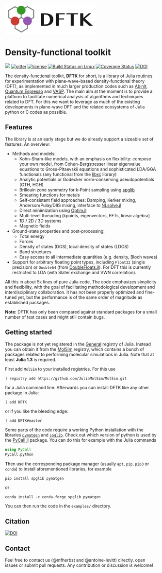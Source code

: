 <img src="https://raw.githubusercontent.com/JuliaMolSim/DFTK.jl/master/docs/logo/DFTK_750x250.png" alt="dftk logo" height="100px" />

# Density-functional toolkit

[![](https://img.shields.io/badge/docs-dev-blue.svg)](https://juliamolsim.github.io/DFTK.jl/dev)
[![gitter](https://badges.gitter.im/DFTK-jl/community.svg)](https://gitter.im/DFTK-jl/community)
[![license](https://img.shields.io/github/license/JuliaMolSim/DFTK.jl.svg?maxAge=2592000)](https://github.com/JuliaMolSim/DFTK.jl/blob/master/LICENSE)
[![Build Status on Linux](https://travis-ci.org/JuliaMolSim/DFTK.jl.svg?branch=master)](https://travis-ci.org/JuliaMolSim/DFTK.jl)
[![Coverage Status](https://coveralls.io/repos/JuliaMolSim/DFTK.jl/badge.svg?branch=master&service=github)](https://coveralls.io/github/JuliaMolSim/DFTK.jl?branch=master)
[![DOI](https://zenodo.org/badge/181734238.svg)](https://zenodo.org/badge/latestdoi/181734238)


The density-functional toolkit, **DFTK** for short, is a library of
Julia routines for experimentation with plane-wave-based
density-functional theory (DFT), as implemented in much larger
production codes such as [Abinit](https://www.abinit.org/),
[Quantum Espresso](http://quantum-espresso.org/) and
[VASP](https://www.vasp.at/). The main
aim at the moment is to provide a platform to facilitate numerical
analysis of algorithms and techniques related to DFT. For this we want
to leverage as much of the existing developments in plane-wave DFT and
the related ecosystems of Julia python or C codes as possible.

## Features
The library is at an early stage but we do already support a sizeable
set of features. An overview:

* Methods and models:
	- Kohn-Sham-like models, with an emphasis on flexibility: compose your own model,
	  from Cohen-Bergstresser linear eigenvalue equations to Gross-Pitaevskii equations
	  and sophisticated LDA/GGA functionals (any functional from the
	  [libxc](https://tddft.org/programs/libxc/) library)
	- Analytic potentials or Godecker norm-conserving pseudopotentials (GTH, HGH)
	- Brillouin zone symmetry for k-Point sampling using [spglib](https://atztogo.github.io/spglib/)
	- Smearing functions for metals
	- Self-consistent field approaches: Damping, Kerker mixing, Anderson/Pulay/DIIS mixing,
	  interface to [NLsolve.jl](https://github.com/JuliaNLSolvers/NLsolve.jl)
	- Direct minimization using [Optim.jl](https://github.com/JuliaNLSolvers/Optim.jl)
	- Multi-level threading (kpoints, eigenvectors, FFTs, linear algebra)
    - 1D / 2D / 3D systems
    - Magnetic fields
* Ground-state properties and post-processing:
	- Total energy
	- Forces
	- Density of states (DOS), local density of states (LDOS)
	- Band structures
	- Easy access to all intermediate quantities (e.g. density, Bloch waves)
* Support for arbitrary floating point types, including `Float32` (single precision)
  or `Double64` (from [DoubleFloats.jl](https://github.com/JuliaMath/DoubleFloats.jl)).
  For DFT this is currently restricted to LDA (with Slater exchange and VWN correlation).

All this in about 5k lines of pure Julia code. The code emphasizes simplicity and
flexibility, with the goal of facilitating methodological development and
interdisciplinary collaboration.
It has not been properly optimized and fine-tuned yet,
but the performance is of the same order of magnitude as established packages.

**Note:** DFTK has only been compared against standard packages
for a small number of test cases and might still contain bugs.

## Getting started
The package is not yet registered in the [General](https://github.com/JuliaRegistries/General)
registry of Julia. Instead you can obtain it from
the [MolSim](https://github.com/JuliaMolSim/MolSim.git) registry,
which contains a bunch of packages related to performing molecular simulations in Julia.
Note that at least **Julia 1.3** is required.

First add `MolSim` to your installed registries. For this use
```
] registry add https://github.com/JuliaMolSim/MolSim.git
```
for a Julia command line.
Afterwards you can install DFTK like any other package in Julia:
```
] add DFTK
```
or if you like the bleeding edge:
```
] add DFTK#master
```

Some parts of the code require a working Python installation with the libraries
[`pymatgen`](https://pymatgen.org/) and [`spglib`](https://atztogo.github.io/spglib/).
Check out which version of python is used by the
[PyCall.jl](https://github.com/JuliaPy/PyCall.jl) package.
You can do this for example with the Julia commands
```julia
using PyCall
PyCall.python
```
Then use the corresponding package manager (usually `apt`, `pip`, `pip3` or `conda`)
to install aforementioned libraries, for example
```
pip install spglib pymatgen
```
or
```
conda install -c conda-forge spglib pymatgen
```
You can then run the code in the `examples/` directory.

## Citation
[![DOI](https://zenodo.org/badge/181734238.svg)](https://zenodo.org/badge/latestdoi/181734238)

## Contact
Feel free to contact us (@mfherbst and @antoine-levitt) directly,
open issues or submit pull requests. Any contribution or discussion is welcome!
